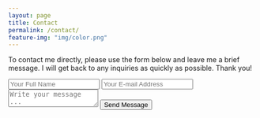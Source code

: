 ```yaml
---
layout: page
title: Contact
permalink: /contact/
feature-img: "img/color.png"
---
```


To contact me directly, please use the form below and leave me a brief message. I will get back to any inquiries as quickly as possible. Thank you!

<form action="https://getsimpleform.com/messages?form_api_token=b83e0eb391230f4d6c1a8a5921d43931" method="post">
  <!-- the redirect_to is optional, the form will redirect to the referrer on submission -->
  <input type='hidden' name='redirect_to' value='https://garrettsorel.com/thank-you/' />
  <input type='text' name='name' placeholder='Your Full Name' />
  <input type='email' name='email' placeholder='Your E-mail Address' />
  <textarea name='message' placeholder='Write your message ...'></textarea>
  <input type='submit' value='Send Message' />
</form>
